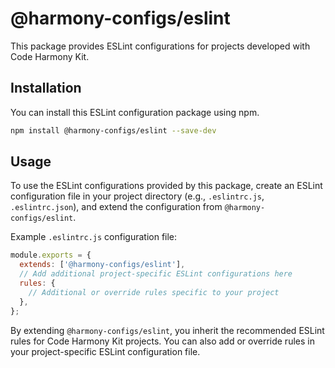 # @harmony-configs/eslint

This package provides ESLint configurations for projects developed with Code Harmony Kit.

## Installation

You can install this ESLint configuration package using npm.

```bash
npm install @harmony-configs/eslint --save-dev
```

## Usage

To use the ESLint configurations provided by this package, create an ESLint configuration file in your project directory (e.g., `.eslintrc.js`, `.eslintrc.json`), and extend the configuration from `@harmony-configs/eslint`.

Example `.eslintrc.js` configuration file:

```js
module.exports = {
  extends: ['@harmony-configs/eslint'],
  // Add additional project-specific ESLint configurations here
  rules: {
    // Additional or override rules specific to your project
  },
};
```

By extending `@harmony-configs/eslint`, you inherit the recommended ESLint rules for Code Harmony Kit projects.
You can also add or override rules in your project-specific ESLint configuration file.

